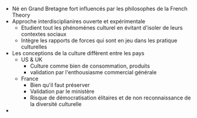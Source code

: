 - Né en Grand Bretagne fort influencés par les philosophes de la French Theory
- Approche interdisciplianires ouverte et expérimentale
	- Etudient tout les phénomènes culturel en évitant d'isoler de leurs contextes sociaux
	- Intègre les rapports de forces qui sont en jeu dans les pratique culturelles
- Les conceptions de la culture diffèrent entre les pays
	- US & UK
		- Culture comme bien de consommation, produits
		- validation par l'enthousiasme commercial générale
	- France
		- Bien qu'il faut préserver
		- Validation par le ministère
		- Risque de démocratisation élitaires et de non reconnaissance de la diversité culturelle
-